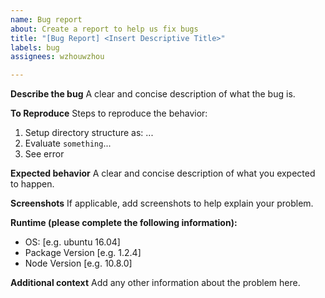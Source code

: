 ```yaml
---
name: Bug report
about: Create a report to help us fix bugs
title: "[Bug Report] <Insert Descriptive Title>"
labels: bug
assignees: wzhouwzhou

---
```


**Describe the bug**
A clear and concise description of what the bug is.

**To Reproduce**
Steps to reproduce the behavior:
1. Setup directory structure as: ...
2. Evaluate `something`...
3. See error

**Expected behavior**
A clear and concise description of what you expected to happen.

**Screenshots**
If applicable, add screenshots to help explain your problem.

**Runtime (please complete the following information):**
 - OS: [e.g. ubuntu 16.04]
 - Package Version [e.g. 1.2.4]
 - Node Version [e.g. 10.8.0]

**Additional context**
Add any other information about the problem here.
